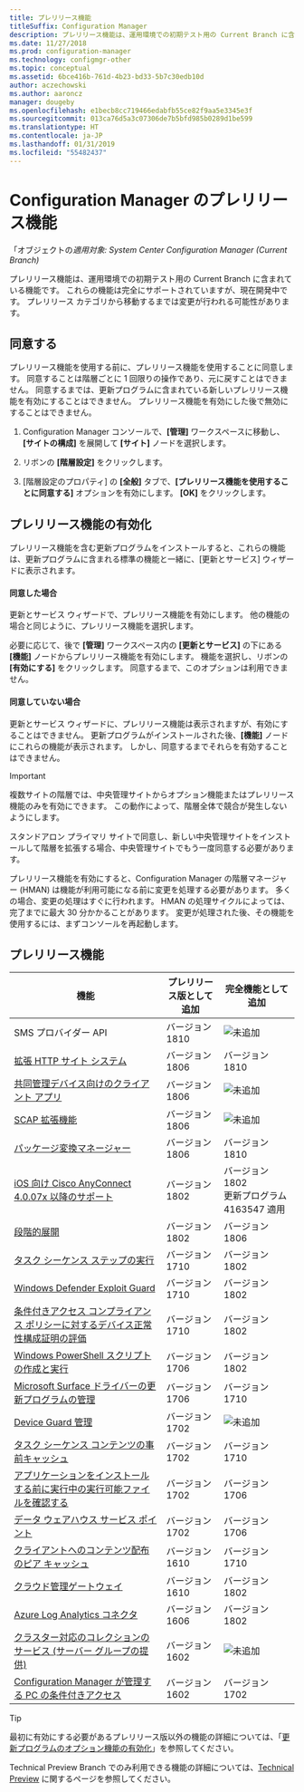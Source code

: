 ```yaml
---
title: プレリリース機能
titleSuffix: Configuration Manager
description: プレリリース機能は、運用環境での初期テスト用の Current Branch に含まれている機能です。
ms.date: 11/27/2018
ms.prod: configuration-manager
ms.technology: configmgr-other
ms.topic: conceptual
ms.assetid: 6bce416b-761d-4b23-bd33-5b7c30edb10d
author: aczechowski
ms.author: aaroncz
manager: dougeby
ms.openlocfilehash: e1becb8cc719466edabfb55ce82f9aa5e3345e3f
ms.sourcegitcommit: 013ca76d5a3c07306de7b5bfd985b0289d1be599
ms.translationtype: HT
ms.contentlocale: ja-JP
ms.lasthandoff: 01/31/2019
ms.locfileid: "55482437"
---
```

# <a name="pre-release-features-in-configuration-manager"></a>Configuration Manager のプレリリース機能

「オブジェクトの*適用対象: System Center Configuration Manager (Current Branch)*

プレリリース機能は、運用環境での初期テスト用の Current Branch に含まれている機能です。 これらの機能は完全にサポートされていますが、現在開発中です。 プレリリース カテゴリから移動するまでは変更が行われる可能性があります。



## <a name="give-consent"></a>同意する  

プレリリース機能を使用する前に、プレリリース機能を使用することに同意します。 同意することは階層ごとに 1 回限りの操作であり、元に戻すことはできません。 同意するまでは、更新プログラムに含まれている新しいプレリリース機能を有効にすることはできません。 プレリリース機能を有効にした後で無効にすることはできません。

1. Configuration Manager コンソールで、**[管理]** ワークスペースに移動し、**[サイトの構成]** を展開して **[サイト]** ノードを選択します。  

2. リボンの **[階層設定]** をクリックします。  

3. [階層設定のプロパティ] の **[全般]** タブで、**[プレリリース機能を使用することに同意する]** オプションを有効にします。 **[OK]** をクリックします。  



## <a name="enabling-pre-release-features"></a>プレリリース機能の有効化

プレリリース機能を含む更新プログラムをインストールすると、これらの機能は、更新プログラムに含まれる標準の機能と一緒に、[更新とサービス] ウィザードに表示されます。

#### <a name="if-you-have-given-consent"></a>同意した場合
更新とサービス ウィザードで、プレリリース機能を有効にします。 他の機能の場合と同じように、プレリリース機能を選択します。     

必要に応じて、後で **[管理]** ワークスペース内の **[更新とサービス]** の下にある **[機能]** ノードからプレリリース機能を有効にします。 機能を選択し、リボンの **[有効にする]** をクリックします。 同意するまで、このオプションは利用できません。

#### <a name="if-you-havent-given-consent"></a>同意していない場合
更新とサービス ウィザードに、プレリリース機能は表示されますが、有効にすることはできません。 更新プログラムがインストールされた後、**[機能]** ノードにこれらの機能が表示されます。 しかし、同意するまでそれらを有効することはできません。


> [!Important]  
> 複数サイトの階層では、中央管理サイトからオプション機能またはプレリリース機能のみを有効にできます。 この動作によって、階層全体で競合が発生しないようにします。 <!--507197-->  
> 
> スタンドアロン プライマリ サイトで同意し、新しい中央管理サイトをインストールして階層を拡張する場合、中央管理サイトでもう一度同意する必要があります。  

プレリリース機能を有効にすると、Configuration Manager の階層マネージャー (HMAN) は機能が利用可能になる前に変更を処理する必要があります。 多くの場合、変更の処理はすぐに行われます。 HMAN の処理サイクルによっては、完了までに最大 30 分かかることがあります。 変更が処理された後、その機能を使用するには、まずコンソールを再起動します。



## <a name="pre-release-features"></a>プレリリース機能

<!--Note/tip for target article

> [!Note]  
> In this version of Configuration Manager, <feature name> is a pre-release feature. To enable it, see [Pre-release features](/sccm/core/servers/manage/pre-release-features).  


> [!Tip]  
> This feature was first introduced in version 1702 as a [pre-release feature](/sccm/core/servers/manage/pre-release-features). Beginning with version 1706, this feature is no longer a pre-release feature.  

-->


| 機能          | プレリリース版として追加 | 完全機能として追加 |  
|------------------|----------------------|-------------------------|
| SMS プロバイダー API <!--1359052--> | バージョン 1810 | ![未追加](media/red_x.png) |
| [拡張 HTTP サイト システム](/sccm/core/plan-design/hierarchy/enhanced-http) <!--1356889,1358228--> | バージョン 1806 | バージョン 1810 |
| [共同管理デバイス向けのクライアント アプリ](/sccm/comanage/workloads#client-apps) <!--1357892--> | バージョン 1806 | ![未追加](media/red_x.png) |
| [SCAP 拡張機能](/sccm/compliance/plan-design/scap/about-scap) <!--3607889--> | バージョン 1806 | ![未追加](media/red_x.png) |
| [パッケージ変換マネージャー](/sccm/apps/pcm/package-conversion-manager) <!--1357861--> | バージョン 1806 | バージョン 1810 |
| [iOS 向け Cisco AnyConnect 4.0.07x 以降のサポート](/sccm/mdm/deploy-use/create-vpn-profiles) <!--1357393--> | バージョン 1802 | バージョン 1802 <br>更新プログラム 4163547 適用 |
| [段階的展開](/sccm/osd/deploy-use/create-phased-deployment-for-task-sequence) <!--1356837--> | バージョン 1802 | バージョン 1806 |
| [タスク シーケンス ステップの実行](/sccm/osd/deploy-use/manage-task-sequences-to-automate-tasks#add-child-task-sequences-to-a-task-sequence) <!--1261338--> |  バージョン 1710 | バージョン 1802 |
| [Windows Defender Exploit Guard](/sccm/protect/deploy-use/create-deploy-exploit-guard-policy) <!--1355468--> | バージョン 1710 | バージョン 1802 |
| [条件付きアクセス コンプライアンス ポリシーに対するデバイス正常性構成証明の評価](/sccm/mdm/deploy-use/manage-access-to-o365-services-for-pcs-managed-by-sccm) <!--1235616--> | バージョン 1710 | バージョン 1802 |
| [Windows PowerShell スクリプトの作成と実行](/sccm/apps/deploy-use/create-deploy-scripts) <!--1236459--> | バージョン 1706 | バージョン 1802 |
| [Microsoft Surface ドライバーの更新プログラムの管理](/sccm/sum/get-started/configure-classifications-and-products) <!--1098490--> | バージョン 1706 | バージョン 1710 |
| [Device Guard 管理](/sccm/protect/deploy-use/use-device-guard-with-configuration-manager) <!--1355092 (1319346)--> | バージョン 1702 | ![未追加](media/red_x.png) |
| [タスク シーケンス コンテンツの事前キャッシュ](/sccm/osd/deploy-use/create-a-task-sequence-to-upgrade-an-operating-system#configure-pre-cache-content) <!--1021244--> | バージョン 1702 | バージョン 1710 |
| [アプリケーションをインストールする前に実行中の実行可能ファイルを確認する](/sccm/apps/deploy-use/deploy-applications#how-to-check-for-running-executable-files-before-installing-an-application) <!--1284624--> | バージョン 1702 | バージョン 1706 |
| [データ ウェアハウス サービス ポイント](/sccm/core/servers/manage/data-warehouse) <!--1277922--> | バージョン 1702 | バージョン 1706 |
| [クライアントへのコンテンツ配布のピア キャッシュ](/sccm/core/plan-design/hierarchy/client-peer-cache) <!--1101436--> | バージョン 1610 | バージョン 1710 |
| [クラウド管理ゲートウェイ](/sccm/core/clients/manage/plan-cloud-management-gateway) <!--1101764--> | バージョン 1610 | バージョン 1802 |
| [Azure Log Analytics コネクタ](/sccm/core/clients/manage/sync-data-log-analytics) <!--1236739--> | バージョン 1606 | バージョン 1802 |
| [クラスター対応のコレクションのサービス (サーバー グループの提供)](/sccm/core/get-started/capabilities-in-technical-preview-1605#BKMK_ServerGroups) <!--1081776--> | バージョン 1602 | ![未追加](media/red_x.png) |
| [Configuration Manager が管理する PC の条件付きアクセス](/sccm/mdm/deploy-use/manage-access-to-o365-services-for-pcs-managed-by-sccm) <!--  --> | バージョン 1602 | バージョン 1702 |

<!--Image used = ![Not yet](media/red_x.png) -->

> [!Tip]  
> 最初に有効にする必要があるプレリリース版以外の機能の詳細については、「[更新プログラムのオプション機能の有効化](/sccm/core/servers/manage/install-in-console-updates#bkmk_options)」を参照してください。  
> 
> Technical Preview Branch でのみ利用できる機能の詳細については、[Technical Preview](/sccm/core/get-started/technical-preview) に関するページを参照してください。  

